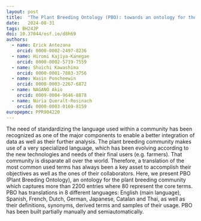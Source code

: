 ```yaml
---
layout: post
title:  "The Plant Breeding Ontology (PBO): towards an ontology for the plant breeding community"
date:   2024-08-31
tags: BH24JP
doi: 10.37044/osf.io/d8h69
authors:
  - name: Erick Antezana
    orcid: 0000-0002-2497-8236
  - name: Hiromi Kajiya-Kanegae
    orcid: 0000-0002-5719-7559
  - name: Shuichi Kawashima
    orcid: 0000-0001-7883-3756
  - name: Wasin Poncheewin
    orcid: 0000-0003-2267-6872
  - name: NAGANO Akio
    orcid: 0009-0004-9646-8878
  - name: Núria Queralt-Rosinach
    orcid: 0000-0003-0169-8159
europepmc: PPR904220
---
```


The need of standardizing the language used within a community has been recognized as one of the major components to enable a better integration of data as well as their further analysis. The plant breeding community makes use of a very specialized language, which has been evolving according to the new technologies and needs of their final users (e.g. farmers). That community is disparate all over the world. Therefore, a translation of the most common used terms has always been a key asset to accomplish their objectives as well as the ones of their collaborators. Here, we present PBO (Plant Breeding Ontology), an ontology for the plant breeding community which captures more than 2200 entries where 80 represent the core terms. PBO has translations in 8 different languages: English (main language), Spanish, French, Dutch, German, Japanese, Catalan and Thai, as well as their definitions, synonyms, derived terms and samples of their usage. PBO has been built partially manually and semiautomatically.


